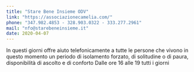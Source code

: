 ```yaml
---
title: "Stare Bene Insieme ODV"
link: "https://associazionecamelia.com/"
phone: "347.982.4853 - 328.903.0322 - 333.277.2961"
mail: "nfo@starebeneinsieme.it"
date: 2020-04-07
---
```


In questi giorni offre aiuto telefonicamente a tutte le persone che vivono in questo momento un periodo di isolamento forzato, di solitudine o di paura, disponibilità di ascolto e di conforto
Dalle ore 16 alle 19 tutti i giorni